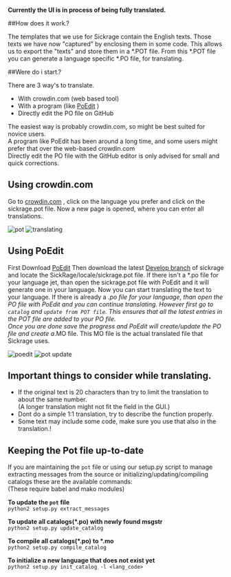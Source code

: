 **Currently the UI is in process of being fully translated.**  

##How does it work.?

The templates that we use for Sickrage contain the English texts. Those texts we have now "captured" by enclosing them in some code. This allows us to export the "texts" and store them in a *.POT file. From this *.POT file you can generate a language specific *.PO file, for translating.  
 
##Were do i start.?

There are 3 way's to translate.  

* With crowdin.com (web based tool)  
* With a program (like [PoEdit](https://poedit.net/) )  
* Directly edit the PO file on GitHub  

The easiest way is probably crowdin.com, so might be best suited for novice users.  
A program like PoEdit has been around a long time, and some users might prefer that over the web-based crowdin.com  
Directly edit the PO file with the GitHub editor is only advised for small and quick corrections.  


## Using crowdin.com  

Go to [crowdin.com](https://crowdin.com/project/sickrage) , click on the language you prefer and click on the sickrage.pot file. Now a new page is opened, where you can enter all translations.   

![pot](https://cloud.githubusercontent.com/assets/7928052/14351455/b78cee46-fccf-11e5-851e-b5846ab0a9d8.png)
![translating](https://cloud.githubusercontent.com/assets/7928052/14351456/b7ae6440-fccf-11e5-81a0-75014af30bbb.png)

## Using PoEdit  

First Download [PoEdit](https://poedit.net/) Then download the latest [Develop branch](https://github.com/SickRage/SickRage/archive/develop.zip) of sickrage and locate the SickRage/locale/sickrage.pot file.
If there isn't a *.po file for your language jet, than open the sickrage.pot file with PoEdit and it will generate one in your language. Now you can start translating the text to your language.
If there is already a *.po file for your language, than open the PO file with PoEdit and you can continue translating. However first go to `catalog` and `update from POT file`. This ensures that all the latest entries in the POT file are added to your PO file.  
Once you are done save the progress and PoEdit will create/update the PO file and create a*.MO file. This MO file is the actual translated file that Sickrage uses.  

![poedit](https://cloud.githubusercontent.com/assets/7928052/14350678/1546dce0-fccb-11e5-8067-78d9bc7fd215.png)
![pot update](https://cloud.githubusercontent.com/assets/7928052/14350679/1549b5f0-fccb-11e5-90b0-887d1a739585.png)


## Important things to consider while translating.

* If the original text is 20 characters than try to limit the translation to about the same number.  
  (A longer translation might not fit the field in the GUI.)  
* Dont do a simple 1:1 translation, try to describe the function properly.  
* Some text may include some code, make sure you use that also in the translation.!   
 
## Keeping the Pot file up-to-date

If you are maintaining the `pot` file or using our setup.py script to manage extracting messages from the source  or initializing/updating/compiling catalogs these are the available commands:  
(These require babel and mako modules)  

__To update the `pot` file__  
`python2 setup.py extract_messages`  

__To update all catalogs(*.po) with newly found msgstr__  
`python2 setup.py update_catalog`  

__To compile all catalogs(*.po) to *.mo__  
`python2 setup.py compile_catalog`  

__To initialize a new language that does not exist yet__  
`python2 setup.py init_catalog -l <lang_code>`  

